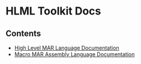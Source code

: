 # HLML Toolkit Docs

## Contents
- [High Level MAR Language Documentation](./hlml)
- [Macro MAR Assembly Language Documentation](./mar)
